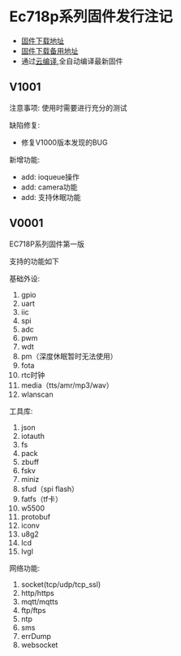 # Ec718p系列固件发行注记

* [固件下载地址](https://gitee.com/openLuat/LuatOS/releases)
* [固件下载备用地址](https://pan.air32.cn/s/DJTr?path=%2F)
* 通过[云编译](https://wiki.luatos.com/develop/compile/Cloud_compilation.html),全自动编译最新固件

## V1001

注意事项:
使用时需要进行充分的测试


缺陷修复:
* 修复V1000版本发现的BUG

新增功能:
* add: ioqueue操作
* add: camera功能
* add: 支持休眠功能


## V0001

EC718P系列固件第一版

支持的功能如下

基础外设:

1. gpio
2. uart
3. iic
4. spi
5. adc
6. pwm
7. wdt
8. pm（深度休眠暂时无法使用）
9. fota
10. rtc时钟
11. media（tts/amr/mp3/wav）
12. wlanscan

工具库:

1. json
2. iotauth
3. fs
4. pack
5. zbuff
7. fskv
8. miniz
9. sfud（spi flash）
10. fatfs（tf卡）
11. w5500
12. protobuf
13. iconv
14. u8g2
15. lcd
16. lvgl

网络功能:

1. socket(tcp/udp/tcp_ssl)
2. http/https
3. mqtt/mqtts
4. ftp/ftps
5. ntp
6. sms
7. errDump
8. websocket
